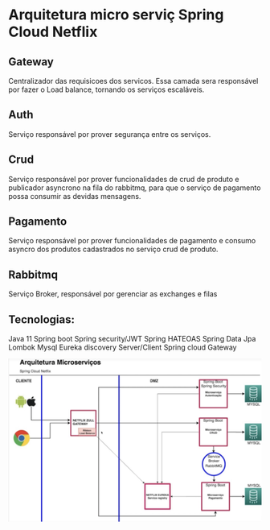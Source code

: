 # Arquitetura micro serviç Spring Cloud Netflix

## Gateway
Centralizador das requisicoes dos servicos.
Essa camada sera responsável por fazer o Load balance, tornando os serviços escaláveis.

## Auth
Serviço responsável por prover segurança entre os serviços.

## Crud
Serviço responsável por prover funcionalidades de crud de produto e publicador asyncrono na fila do rabbitmq, para que o serviço de pagamento possa consumir as devidas mensagens.

## Pagamento
Serviço responsável por prover funcionalidades de pagamento e consumo asyncro dos produtos cadastrados no serviço crud de produto.

## Rabbitmq
Serviço Broker, responsável por gerenciar as exchanges e filas

## Tecnologias:
Java 11
Spring boot
Spring security/JWT
Spring HATEOAS
Spring Data Jpa
Lombok
Mysql
Eureka discovery Server/Client
Spring cloud Gateway


![alt text](./arquitetura-sring.png)